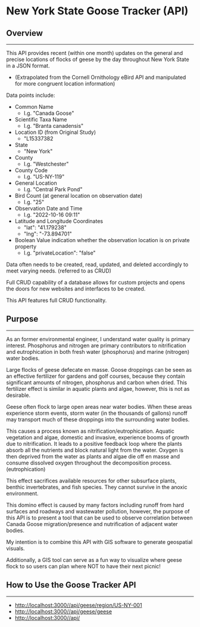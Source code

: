 # New York State Goose Tracker (API)

## Overview

---

This API provides recent (within one month) updates on the general and precise locations of flocks of geese by the day throughout New York State in a JSON format.

- (Extrapolated from the Cornell Ornithology eBird API and manipulated for more congruent location information)

Data points include:

- Common Name
  - I.g. "Canada Goose"
- Scientific Taxa Name
  - I.g. "Branta canadensis"
- Location ID (from Original Study)
  - "L15337382
- State
  - "New York"
- County
  - I.g. "Westchester"
- County Code
  - I.g. "US-NY-119"
- General Location
  - I.g. "Central Park Pond"
- Bird Count (at general location on observation date)
  - I.g. "25"
- Observation Date and Time
  - I.g. "2022-10-16 09:11"
- Latitude and Longitude Coordinates
  - "lat": "41.179238"
  - "lng": "-73.894701"
- Boolean Value indication whether the observation location is on private property
  - I.g. "privateLocation": "false"

Data often needs to be created, read, updated, and deleted accordingly to meet varying needs. (referred to as CRUD)

Full CRUD capability of a database allows for custom projects and opens the doors for new websites and interfaces to be created.

This API features full CRUD functionality.

## Purpose

---

As an former environmental engineer, I understand water quality is primary interest.
Phosphorus and nitrogen are primary contributors to nitrification and eutrophication in both fresh water (phosphorus) and marine (nitrogen) water bodies.

Large flocks of geese defecate en masse.
Goose droppings can be seen as an effective fertilizer for gardens and golf courses,  because they contain significant amounts of nitrogen, phosphorus and carbon when dried.
This fertilizer effect is similar in aquatic plants and algae, however, this is not as desirable.

Geese often flock to large open areas near water bodies. When these areas experience storm events, storm water (in the thousands of gallons) runoff may transport much of these droppings into the surrounding water bodies.

This causes a process known as nitrification/eutrophication. Aquatic vegetation and algae, domestic and invasive, experience booms of growth due to nitrification. It leads to a positive feedback loop where the plants absorb all the nutrients and block natural light from the water. Oxygen is then deprived from the water as plants and algae die off en masse and consume dissolved oxygen throughout the decomposition process. (eutrophication)

This effect sacrifices available resources for other subsurface plants, benthic invertebrates, and fish species. They cannot survive in the anoxic environment.

This domino effect is caused by many factors including runoff from hard surfaces and roadways and wastewater pollution, however, the purpose of this API is to present a tool that can be used to observe correlation between Canada Goose migration/presence and nutrification of adjacent water bodies.

My intention is to combine this API with GIS software to generate geospatial visuals.

Additionally, a GIS tool can serve as a fun way to visualize where geese flock to so users can plan where NOT to have their next picnic!

## How to Use the Goose Tracker API

---

- <http://localhost:3000//api/geese/region/US-NY-001>
- <http://localhost:3000//api/geese/geese>
- <http://localhost:3000//api/>
